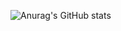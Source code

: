 ![Anurag's GitHub stats](https://github-readme-stats.vercel.app/api?username=Yandexis&count_private=true&show_icons=true&theme=dark&include_all_commits=true)
